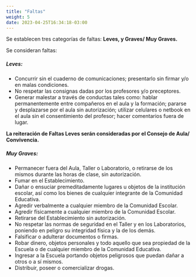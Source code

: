 ```yaml
---
title: "Faltas"
weight: 5
date: 2023-04-25T16:34:18-03:00
---
```


Se establecen tres categorías de faltas: **Leves, y Graves/ Muy Graves.**

Se consideran faltas:

##### **Leves:** #####
 
  - Concurrir sin el cuaderno de comunicaciones; presentarlo sin firmar y/o en malas condiciones.
  - No respetar las consignas dadas por los profesores y/o preceptores.
  - Generar malestar a través de conductas tales como: hablar permanentemente entre compañeros en el aula y la formación; pararse y desplazarse por el aula sin autorización; utilizar celulares o netbook en el aula sin el consentimiento del profesor; hacer comentarios fuera de lugar.

**La reiteración de Faltas Leves serán consideradas por el Consejo de Aula/ Convivencia.**

##### **Muy Graves:** #####
  - Permanecer fuera del Aula, Taller o Laboratorio, o retirarse de los mismos durante las horas de clase, sin autorización.
  - Fumar en el Establecimiento.
  - Dañar o ensuciar premeditadamente lugares u objetos de la institución escolar, así como los bienes de cualquier integrante de la Comunidad Educativa.
  - Agredir verbalmente a cualquier miembro de la Comunidad Escolar.
  - Agredir físicamente a cualquier miembro de la Comunidad Escolar.
  - Retirarse del Establecimiento sin autorización.
  - No respetar las normas de seguridad en el Taller y en los Laboratorios, poniendo en peligro su integridad física y la de los demás.
  - Falsificar o adulterar documentos o firmas.
  - Robar dinero, objetos personales y todo aquello que sea propiedad de la Escuela o de cualquier miembro de la Comunidad Educativa.
  - Ingresar a la Escuela portando objetos peligrosos que puedan dañar a otros o a sí mismos.
  - Distribuir, poseer o comercializar drogas.